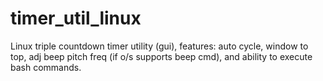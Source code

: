 # timer_util_linux
Linux triple countdown timer utility (gui), features: auto cycle, window to top, adj beep pitch freq (if o/s supports beep cmd), and ability to execute bash commands.
